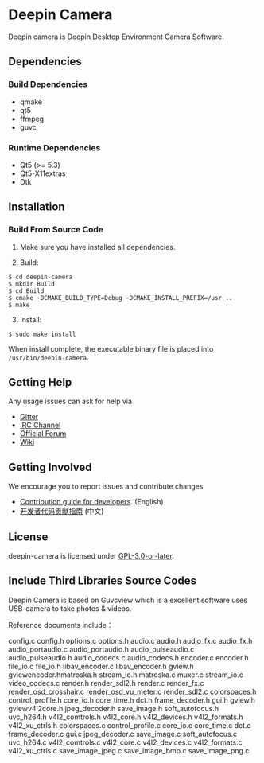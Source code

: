 # Deepin Camera

Deepin camera is Deepin Desktop Environment Camera Software.

## Dependencies

### Build Dependencies

* qmake
* qt5
* ffmpeg
* guvc

### Runtime Dependencies

* Qt5 (>= 5.3)
* Qt5-X11extras
* Dtk

## Installation 

### Build From Source Code

1. Make sure you have installed all dependencies.

2. Build:
```
$ cd deepin-camera
$ mkdir Build
$ cd Build
$ cmake -DCMAKE_BUILD_TYPE=Debug -DCMAKE_INSTALL_PREFIX=/usr ..
$ make
```

3. Install:
```
$ sudo make install
```

When install complete, the executable binary file is placed into `/usr/bin/deepin-camera`.

## Getting Help

Any usage issues can ask for help via
* [Gitter](https://gitter.im/orgs/linuxdeepin/rooms)
* [IRC Channel](https://webchat.freenode.net/?channels=deepin)
* [Official Forum](https://bbs.deepin.org/)
* [Wiki](https://wiki.deepin.org/)

## Getting Involved

We encourage you to report issues and contribute changes

* [Contribution guide for developers](https://github.com/linuxdeepin/developer-center/wiki/Contribution-Guidelines-for-Developers-en). (English)
* [开发者代码贡献指南](https://github.com/linuxdeepin/developer-center/wiki/Contribution-Guidelines-for-Developers) (中文)

## License

deepin-camera is licensed under [GPL-3.0-or-later](LICENSE).



## Include Third Libraries Source Codes

Deepin Camera  is based on Guvcview which is a excellent software uses USB-camera to take photos & videos.

Reference documents include：

config.c config.h options.c options.h audio.c audio.h audio_fx.c audio_fx.h audio_portaudio.c audio_portaudio.h audio_pulseaudio.c audio_pulseaudio.h audio_codecs.c audio_codecs.h encoder.c encoder.h file_io.c file_io.h libav_encoder.c libav_encoder.h gview.h gviewencoder.hmatroska.h stream_io.h matroska.c muxer.c stream_io.c video_codecs.c render.h render_sdl2.h render.c render_fx.c render_osd_crosshair.c render_osd_vu_meter.c render_sdl2.c colorspaces.h control_profile.h core_io.h core_time.h dct.h frame_decoder.h gui.h gview.h gviewv4l2core.h jpeg_decoder.h save_image.h soft_autofocus.h uvc_h264.h v4l2_comtrols.h v4l2_core.h v4l2_devices.h v4l2_formats.h v4l2_xu_ctrls.h colorspaces.c control_profile.c core_io.c core_time.c dct.c frame_decoder.c gui.c jpeg_decoder.c save_image.c soft_autofocus.c uvc_h264.c v4l2_comtrols.c v4l2_core.c v4l2_devices.c v4l2_formats.c v4l2_xu_ctrls.c save_image_jpeg.c save_image_bmp.c save_image_png.c